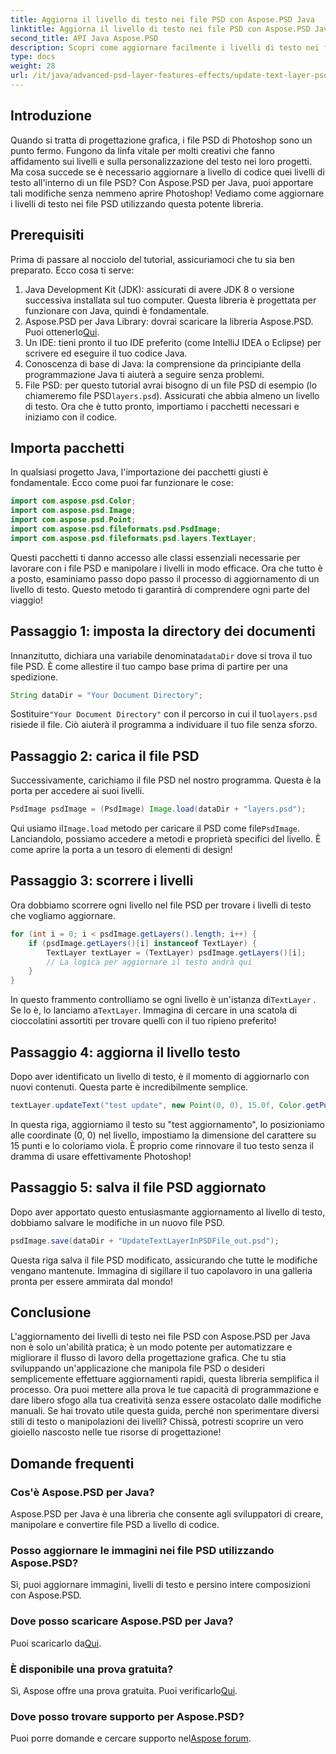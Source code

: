 ```yaml
---
title: Aggiorna il livello di testo nei file PSD con Aspose.PSD Java
linktitle: Aggiorna il livello di testo nei file PSD con Aspose.PSD Java
second_title: API Java Aspose.PSD
description: Scopri come aggiornare facilmente i livelli di testo nei file PSD utilizzando Aspose.PSD per Java. Segui la nostra guida passo passo per modificare il testo senza problemi.
type: docs
weight: 28
url: /it/java/advanced-psd-layer-features-effects/update-text-layer-psd-files/
---
```

## Introduzione
Quando si tratta di progettazione grafica, i file PSD di Photoshop sono un punto fermo. Fungono da linfa vitale per molti creativi che fanno affidamento sui livelli e sulla personalizzazione del testo nei loro progetti. Ma cosa succede se è necessario aggiornare a livello di codice quei livelli di testo all'interno di un file PSD? Con Aspose.PSD per Java, puoi apportare tali modifiche senza nemmeno aprire Photoshop! Vediamo come aggiornare i livelli di testo nei file PSD utilizzando questa potente libreria.
## Prerequisiti
Prima di passare al nocciolo del tutorial, assicuriamoci che tu sia ben preparato. Ecco cosa ti serve:
1. Java Development Kit (JDK): assicurati di avere JDK 8 o versione successiva installata sul tuo computer. Questa libreria è progettata per funzionare con Java, quindi è fondamentale.
2. Aspose.PSD per Java Library: dovrai scaricare la libreria Aspose.PSD. Puoi ottenerlo[Qui](https://releases.aspose.com/psd/java/). 
3. Un IDE: tieni pronto il tuo IDE preferito (come IntelliJ IDEA o Eclipse) per scrivere ed eseguire il tuo codice Java.
4. Conoscenza di base di Java: la comprensione da principiante della programmazione Java ti aiuterà a seguire senza problemi.
5.  File PSD: per questo tutorial avrai bisogno di un file PSD di esempio (lo chiameremo file PSD`layers.psd`). Assicurati che abbia almeno un livello di testo.
Ora che è tutto pronto, importiamo i pacchetti necessari e iniziamo con il codice.
## Importa pacchetti
In qualsiasi progetto Java, l'importazione dei pacchetti giusti è fondamentale. Ecco come puoi far funzionare le cose:
```java
import com.aspose.psd.Color;
import com.aspose.psd.Image;
import com.aspose.psd.Point;
import com.aspose.psd.fileformats.psd.PsdImage;
import com.aspose.psd.fileformats.psd.layers.TextLayer;
```
Questi pacchetti ti danno accesso alle classi essenziali necessarie per lavorare con i file PSD e manipolare i livelli in modo efficace.
Ora che tutto è a posto, esaminiamo passo dopo passo il processo di aggiornamento di un livello di testo. Questo metodo ti garantirà di comprendere ogni parte del viaggio!
## Passaggio 1: imposta la directory dei documenti
Innanzitutto, dichiara una variabile denominata`dataDir` dove si trova il tuo file PSD. È come allestire il tuo campo base prima di partire per una spedizione.
```java
String dataDir = "Your Document Directory";
```
 Sostituire`"Your Document Directory"` con il percorso in cui il tuo`layers.psd` risiede il file. Ciò aiuterà il programma a individuare il tuo file senza sforzo.
## Passaggio 2: carica il file PSD
Successivamente, carichiamo il file PSD nel nostro programma. Questa è la porta per accedere ai suoi livelli.
```java
PsdImage psdImage = (PsdImage) Image.load(dataDir + "layers.psd");
```
 Qui usiamo il`Image.load` metodo per caricare il PSD come file`PsdImage`. Lanciandolo, possiamo accedere a metodi e proprietà specifici del livello. È come aprire la porta a un tesoro di elementi di design!
## Passaggio 3: scorrere i livelli
Ora dobbiamo scorrere ogni livello nel file PSD per trovare i livelli di testo che vogliamo aggiornare. 
```java
for (int i = 0; i < psdImage.getLayers().length; i++) {
    if (psdImage.getLayers()[i] instanceof TextLayer) {
        TextLayer textLayer = (TextLayer) psdImage.getLayers()[i];
        // La logica per aggiornare il testo andrà qui
    }
}
```
 In questo frammento controlliamo se ogni livello è un'istanza di`TextLayer` . Se lo è, lo lanciamo a`TextLayer`. Immagina di cercare in una scatola di cioccolatini assortiti per trovare quelli con il tuo ripieno preferito!
## Passaggio 4: aggiorna il livello testo
Dopo aver identificato un livello di testo, è il momento di aggiornarlo con nuovi contenuti. Questa parte è incredibilmente semplice.
```java
textLayer.updateText("test update", new Point(0, 0), 15.0f, Color.getPurple());
```
In questa riga, aggiorniamo il testo su "test aggiornamento", lo posizioniamo alle coordinate (0, 0) nel livello, impostiamo la dimensione del carattere su 15 punti e lo coloriamo viola. È proprio come rinnovare il tuo testo senza il dramma di usare effettivamente Photoshop!
## Passaggio 5: salva il file PSD aggiornato
Dopo aver apportato questo entusiasmante aggiornamento al livello di testo, dobbiamo salvare le modifiche in un nuovo file PSD. 
```java
psdImage.save(dataDir + "UpdateTextLayerInPSDFile_out.psd");
```
Questa riga salva il file PSD modificato, assicurando che tutte le modifiche vengano mantenute. Immagina di sigillare il tuo capolavoro in una galleria pronta per essere ammirata dal mondo!
## Conclusione
L'aggiornamento dei livelli di testo nei file PSD con Aspose.PSD per Java non è solo un'abilità pratica; è un modo potente per automatizzare e migliorare il flusso di lavoro della progettazione grafica. Che tu stia sviluppando un'applicazione che manipola file PSD o desideri semplicemente effettuare aggiornamenti rapidi, questa libreria semplifica il processo. Ora puoi mettere alla prova le tue capacità di programmazione e dare libero sfogo alla tua creatività senza essere ostacolato dalle modifiche manuali.
Se hai trovato utile questa guida, perché non sperimentare diversi stili di testo o manipolazioni dei livelli? Chissà, potresti scoprire un vero gioiello nascosto nelle tue risorse di progettazione!
## Domande frequenti
### Cos'è Aspose.PSD per Java?
Aspose.PSD per Java è una libreria che consente agli sviluppatori di creare, manipolare e convertire file PSD a livello di codice.
### Posso aggiornare le immagini nei file PSD utilizzando Aspose.PSD?
Sì, puoi aggiornare immagini, livelli di testo e persino intere composizioni con Aspose.PSD.
### Dove posso scaricare Aspose.PSD per Java?
 Puoi scaricarlo da[Qui](https://releases.aspose.com/psd/java/).
### È disponibile una prova gratuita?
 Sì, Aspose offre una prova gratuita. Puoi verificarlo[Qui](https://releases.aspose.com/).
### Dove posso trovare supporto per Aspose.PSD?
Puoi porre domande e cercare supporto nel[Aspose forum](https://forum.aspose.com/c/psd/34).